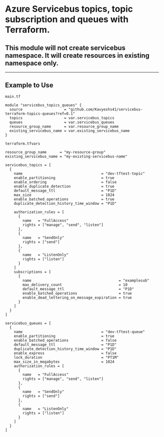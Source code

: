 # Azure Servicebus topics, topic subscription and queues with Terraform.

## This module will not create servicebus namespace. It will create resources in existing namespace only.

---
## Example to Use <br />

```main.tf```
```
module "servicebus_topics_queues" {
  source                   = "github.com/Kavyeshs41/servicebus-terraform-topics-queues?ref=0.1"
  topics                   = var.servicebus_topics
  queues                   = var.servicebus_queues
  resource_group_name      = var.resource_group_name
  existing_servicebus_name = var.existing_servicebus_name
}
```

```terraform.tfvars```

```
resource_group_name      = "my-resource-group"
existing_servicebus_name = "my-existing-servicebus-name"

servicebus_topics = [
  {
    name                                    = "dev-tftest-topic"
    enable_partitioning                     = true
    enable_ordering                         = false
    enable_duplicate_detection              = true
    default_message_ttl                     = "P1D"
    max_size                                = 1024
    enable_batched_operations               = true
    duplicate_detection_history_time_window = "P1D"
    
    authorization_rules = [
      {
        name   = "FullAccess"
        rights = ["manage", "send", "listen"]
      },
      {
        name   = "SendOnly"
        rights = ["send"]
      },
      {
        name   = "ListenOnly"
        rights = ["listen"]
      }
    ]
    subscriptions = [
      {
        name                                        = "examplesub"
        max_delivery_count                          = 10
        default_message_ttl                         = "P1D"
        enable_batched_operations                   = true
        enable_dead_lettering_on_message_expiration = true
      }
    ]
  }
]

servicebus_queues = [
  {
    name                                    = "dev-tftest-queue"
    enable_partitioning                     = true
    enable_batched_operations               = false
    default_message_ttl                     = "P1D"
    duplicate_detection_history_time_window = "P1D"
    enable_express                          = false
    lock_duration                           = "PT1M"
    max_size_in_megabytes                   = 1024
    authorization_rules = [
      {
        name   = "FullAccess"
        rights = ["manage", "send", "listen"]
      },
      {
        name   = "SendOnly"
        rights = ["send"]
      },
      {
        name   = "ListenOnly"
        rights = ["listen"]
      }
    ]
  }
]
```
